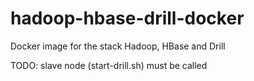 # hadoop-hbase-drill-docker
Docker image for the stack Hadoop, HBase and Drill

TODO: slave node (start-drill.sh) must be called